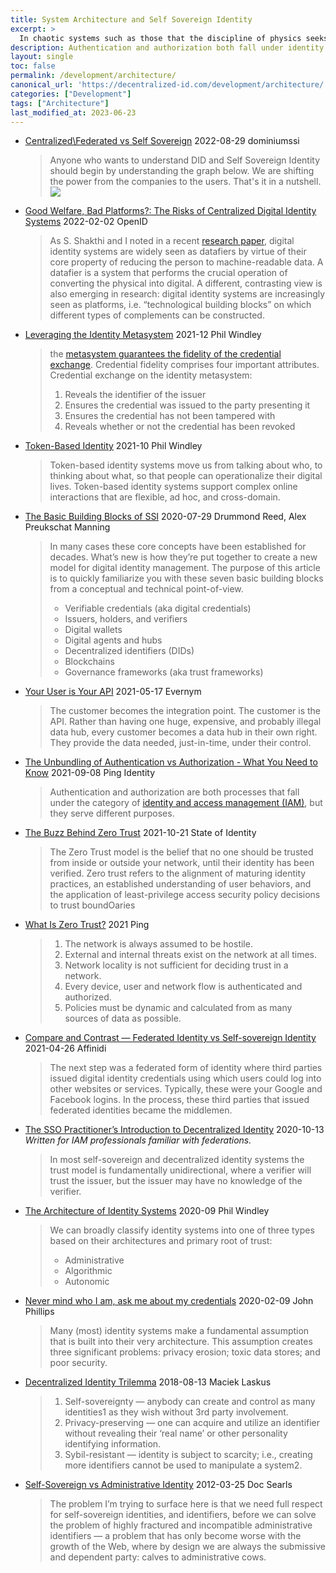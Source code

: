 ```yaml
---
title: System Architecture and Self Sovereign Identity
excerpt: >
  In chaotic systems such as those that the discipline of physics seeks to describe, there is also the concept of the “self-organizing principle,” which dictates a tendency for chaotic systems to organize themselves. While this might be a tendency in physics, organization usually needs a nudge in the right direction in the identity world.
description: Authentication and authorization both fall under identity and access management (IAM) but serve different purposes.
layout: single
toc: false
permalink: /development/architecture/
canonical_url: 'https://decentralized-id.com/development/architecture/'
categories: ["Development"]
tags: ["Architecture"]
last_modified_at: 2023-06-23
---
```


* [Centralized\Federated vs Self Sovereign](https://twitter.com/dominiumssi/status/1564188374529081345) 2022-08-29 dominiumssi
  > Anyone who wants to understand DID and Self Sovereign Identity should begin by understanding the graph below. We are shifting the power from the companies to the users.  That's it in a nutshell.
  > ![](https://pbs.twimg.com/media/FbUcnNNacAAUnAs?format=png&name=small)
* [Good Welfare, Bad Platforms?: The Risks of Centralized Digital Identity Systems](https://points.datasociety.net/good-welfare-bad-platforms-d65b412d962e) 2022-02-02 OpenID
  > As S. Shakthi and I noted in a recent [research paper](https://journals.openedition.org/samaj/6279), digital identity systems are widely seen as datafiers by virtue of their core property of reducing the person to machine-readable data. A datafier is a system that performs the crucial operation of converting the physical into digital. A different, contrasting view is also emerging in research: digital identity systems are increasingly seen as platforms, i.e. “technological building blocks” on which different types of complements can be constructed.
* [Leveraging the Identity Metasystem](https://www.windley.com/archives/2021/12/leveraging_the_identity_metasystem.shtml) 2021-12 Phil Windley
  > the [metasystem guarantees the fidelity of the credential exchange](https://www.windley.com/archives/2021/06/ssi_interaction_patterns.shtml). Credential fidelity comprises four important attributes. Credential exchange on the identity metasystem:
  > 
  > 1. Reveals the identifier of the issuer
  > 2. Ensures the credential was issued to the party presenting it
  > 3. Ensures the credential has not been tampered with
  > 4. Reveals whether or not the credential has been revoked
* [Token-Based Identity](https://www.windley.com/archives/2021/10/token-based_identity.shtml) 2021-10 Phil Windley
  > Token-based identity systems move us from talking about who, to thinking about what, so that people can operationalize their digital lives. Token-based identity systems support complex online interactions that are flexible, ad hoc, and cross-domain.
* [The Basic Building Blocks of SSI](https://freecontent.manning.com/the-basic-building-blocks-of-ssi/) 2020-07-29 Drummond Reed, Alex Preukschat Manning
  > In many cases these core concepts have been established for decades. What’s new is how they’re put together to create a new model for digital identity management. The purpose of this article is to quickly familiarize you with these seven basic building blocks from a conceptual and technical point-of-view.
  > - Verifiable credentials (aka digital credentials)
  > - Issuers, holders, and verifiers
  > - Digital wallets
  > - Digital agents and hubs
  > - Decentralized identifiers (DIDs)
  > - Blockchains
  > - Governance frameworks (aka trust frameworks)
* [Your User is Your API](https://www.evernym.com/blog/your-user-is-your-api/) 2021-05-17 Evernym
  > The customer becomes the integration point. The customer is the API. Rather than having one huge, expensive, and probably illegal data hub, every customer becomes a data hub in their own right. They provide the data needed, just-in-time, under their control.
* [The Unbundling of Authentication vs Authorization - What You Need to Know](https://www.pingidentity.com/en/company/blog/posts/2021/authentication-vs-authorization.html) 2021-09-08 Ping Identity
  > Authentication and authorization are both processes that fall under the category of [identity and access management (IAM)](https://www.pingidentity.com/en/company/blog/posts/2017/what-is-identity-and-access-management-iam.html), but they serve different purposes.
* [The Buzz Behind Zero Trust](https://stateofidentity.libsyn.com/zero-trust-architecture) 2021-10-21 State of Identity
  > The Zero Trust model is the belief that no one should be trusted from inside or outside your network, until their identity has been verified. Zero trust refers to the alignment of maturing identity practices, an established understanding of user behaviors, and the application of least-privilege access security policy decisions to trust boundOaries
* [What Is Zero Trust?](https://www.pingidentity.com/en/company/blog/posts/2021/what-is-zero-trust.html) 2021 Ping
  > 1. The network is always assumed to be hostile.
  > 2. External and internal threats exist on the network at all times.
  > 3. Network locality is not sufficient for deciding trust in a network.
  > 4. Every device, user and network flow is authenticated and authorized.
  > 5. Policies must be dynamic and calculated from as many sources of data as possible.
* [Compare and Contrast — Federated Identity vs Self-sovereign Identity](https://academy.affinidi.com/compare-and-contrast-federated-identity-vs-self-sovereign-identity-227a85cbab18) 2021-04-26 Affinidi
  > The next step was a federated form of identity where third parties issued digital identity credentials using which users could log into other websites or services. Typically, these were your Google and Facebook logins. In the process, these third parties that issued federated identities became the middlemen.
* [The SSO Practitioner’s Introduction to Decentralized Identity](https://www.pingidentity.com/en/resources/blog/post/sso-practitioners-introduction-decentralized-identity.html) 2020-10-13
*Written for IAM professionals familiar with federations.*
  > In most self-sovereign and decentralized identity systems the trust model is  fundamentally unidirectional, where a verifier will trust the issuer, but the issuer may have no knowledge of the verifier.
* [The Architecture of Identity Systems](https://www.windley.com/archives/2020/09/the_architecture_of_identity_systems.shtml) 2020-09 Phil Windley 
  >  We can broadly classify identity systems into one of three types based on their architectures and primary root of trust:
  > - Administrative
  > - Algorithmic
  > - Autonomic
* [Never mind who I am, ask me about my credentials](https://www.linkedin.com/pulse/never-mind-who-i-am-ask-me-my-credentials-john-phillips/) 2020-02-09 John Phillips
  > Many (most) identity systems make a fundamental assumption that is built into their very architecture. This assumption creates three significant problems: privacy erosion; toxic data stores; and poor security.
* [Decentralized Identity Trilemma](https://maciek.blog/p/dit) 2018-08-13 Maciek Laskus
  > 1. Self-sovereignty — anybody can create and control as many identities1 as they wish without 3rd party involvement.
  > 2. Privacy-preserving — one can acquire and utilize an identifier without revealing their ‘real name’ or other personality identifying information.
  > 3. Sybil-resistant — identity is subject to scarcity; i.e., creating more identifiers cannot be used to manipulate a system2.
* [Self-Sovereign vs Administrative Identity](http://blogs.harvard.edu/vrm/2012/03/25/ssi/) 2012-03-25 Doc Searls 
  > The problem I’m trying to surface here is that we need full respect for self-sovereign identities, and identifiers, before we can solve the problem of highly fractured and incompatible administrative identifiers — a problem that has only become worse with the growth of the Web, where by design we are always the submissive and dependent party: calves to administrative cows.
